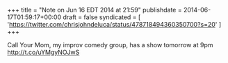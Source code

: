 +++
title = "Note on Jun 16 EDT 2014 at 21:59"
publishdate = 2014-06-17T01:59:17+00:00
draft = false
syndicated = [ 'https://twitter.com/chrisjohndeluca/status/478718494360350700?s=20' ]
+++

Call Your Mom, my improv comedy group, has a show tomorrow at 9pm http://t.co/uYMgyNOJwS
